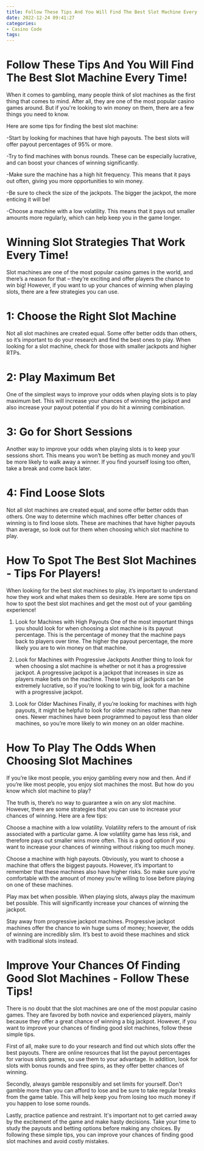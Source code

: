 ```yaml
---
title: Follow These Tips And You Will Find The Best Slot Machine Every Time!
date: 2022-12-24 09:41:27
categories:
- Casino Code
tags:
---
```



#  Follow These Tips And You Will Find The Best Slot Machine Every Time!

When it comes to gambling, many people think of slot machines as the first thing that comes to mind. After all, they are one of the most popular casino games around. But if you're looking to win money on them, there are a few things you need to know.

Here are some tips for finding the best slot machine:

-Start by looking for machines that have high payouts. The best slots will offer payout percentages of 95% or more.

-Try to find machines with bonus rounds. These can be especially lucrative, and can boost your chances of winning significantly.

-Make sure the machine has a high hit frequency. This means that it pays out often, giving you more opportunities to win money.

-Be sure to check the size of the jackpots. The bigger the jackpot, the more enticing it will be!

-Choose a machine with a low volatility. This means that it pays out smaller amounts more regularly, which can help keep you in the game longer.

#  Winning Slot Strategies That Work Every Time!

Slot machines are one of the most popular casino games in the world, and there’s a reason for that – they’re exciting and offer players the chance to win big! However, if you want to up your chances of winning when playing slots, there are a few strategies you can use.

# 1: Choose the Right Slot Machine

Not all slot machines are created equal. Some offer better odds than others, so it’s important to do your research and find the best ones to play. When looking for a slot machine, check for those with smaller jackpots and higher RTPs.

# 2: Play Maximum Bet

One of the simplest ways to improve your odds when playing slots is to play maximum bet. This will increase your chances of winning the jackpot and also increase your payout potential if you do hit a winning combination.

# 3: Go for Short Sessions

Another way to improve your odds when playing slots is to keep your sessions short. This means you won’t be betting as much money and you’ll be more likely to walk away a winner. If you find yourself losing too often, take a break and come back later.

# 4: Find Loose Slots

Not all slot machines are created equal, and some offer better odds than others. One way to determine which machines offer better chances of winning is to find loose slots. These are machines that have higher payouts than average, so look out for them when choosing which slot machine to play.

#  How To Spot The Best Slot Machines - Tips For Players!

When looking for the best slot machines to play, it’s important to understand how they work and what makes them so desirable. Here are some tips on how to spot the best slot machines and get the most out of your gambling experience!

1. Look for Machines with High Payouts 
One of the most important things you should look for when choosing a slot machine is its payout percentage. This is the percentage of money that the machine pays back to players over time. The higher the payout percentage, the more likely you are to win money on that machine.

2. Look for Machines with Progressive Jackpots 
Another thing to look for when choosing a slot machine is whether or not it has a progressive jackpot. A progressive jackpot is a jackpot that increases in size as players make bets on the machine. These types of jackpots can be extremely lucrative, so if you’re looking to win big, look for a machine with a progressive jackpot.

3. Look for Older Machines 
Finally, if you’re looking for machines with high payouts, it might be helpful to look for older machines rather than new ones. Newer machines have been programmed to payout less than older machines, so you’re more likely to win money on an older machine.

#  How To Play The Odds When Choosing Slot Machines 

If you’re like most people, you enjoy gambling every now and then. And if you’re like most people, you enjoy slot machines the most. But how do you know which slot machine to play?

The truth is, there’s no way to guarantee a win on any slot machine. However, there are some strategies that you can use to increase your chances of winning. Here are a few tips:

Choose a machine with a low volatility. Volatility refers to the amount of risk associated with a particular game. A low volatility game has less risk, and therefore pays out smaller wins more often. This is a good option if you want to increase your chances of winning without risking too much money.

Choose a machine with high payouts. Obviously, you want to choose a machine that offers the biggest payouts. However, it’s important to remember that these machines also have higher risks. So make sure you’re comfortable with the amount of money you’re willing to lose before playing on one of these machines.

Play max bet when possible. When playing slots, always play the maximum bet possible. This will significantly increase your chances of winning the jackpot.

Stay away from progressive jackpot machines. Progressive jackpot machines offer the chance to win huge sums of money; however, the odds of winning are incredibly slim. It’s best to avoid these machines and stick with traditional slots instead.

#  Improve Your Chances Of Finding Good Slot Machines - Follow These Tips!

There is no doubt that the slot machines are one of the most popular casino games. They are favored by both novice and experienced players, mainly because they offer a great chance of winning a big jackpot. However, if you want to improve your chances of finding good slot machines, follow these simple tips.

First of all, make sure to do your research and find out which slots offer the best payouts. There are online resources that list the payout percentages for various slots games, so use them to your advantage. In addition, look for slots with bonus rounds and free spins, as they offer better chances of winning.

Secondly, always gamble responsibly and set limits for yourself. Don't gamble more than you can afford to lose and be sure to take regular breaks from the game table. This will help keep you from losing too much money if you happen to lose some rounds.

Lastly, practice patience and restraint. It's important not to get carried away by the excitement of the game and make hasty decisions. Take your time to study the payouts and betting options before making any choices. By following these simple tips, you can improve your chances of finding good slot machines and avoid costly mistakes.